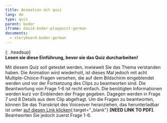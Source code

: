```yaml
---
title: Animation mit quiz
lang: de
type: quiz
parent: boder
iframe: david-boder-playposit-german
documents:
  - storyboard-boder-german
---
```


{: .headsup}                            
**Lesen sie diese Einführung, bevor sie das Quiz durcharbeiten!**

Mit diesem Quiz soll getestet werden, inwieweit Sie das Thema verstanden haben. Die Animation wird wiederholt, ist dieses Mal jedoch mit acht Multiple-Choice-Fragen versehen, die auf dem Bildschirm eingeblendet werden und vor der Fortsetzung des Clips zu beantworten sind. Die Beantwortung von Frage 1-6 ist recht einfach. Die benötigten Informationen werden kurz vor Einblenden der Frage gegeben. Dagegen werden in Frage 7 und 8 Details aus dem Clip abgefragt. Um die Fragen zu beantworten, können Sie das Transkript des Voiceover heranziehen, das herunterladbar ist unter [auf diesen Link klicken](https://docs.google.com/document/d/1odeWHMhoGGiouWc5yjFdjrCs6W_RbPC9F5UmAOp7w/edit){:target="_blank"} **[NEED LINK TO PDF]**. 
Beantworten Sie jedoch zuerst Frage 1-6.




<!-- more -->
